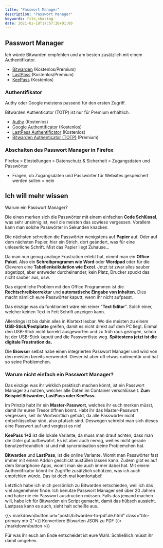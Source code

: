 ```yaml
---
title: "Passwort Manager"
description: "Passwort Manager"
keywords: file,sharing
date: 2021-02-18T17:57:26+01:00
---
```


## Passwort Manager

Ich würde Bitwarden empfehlen und am besten zusätzlich mit einem Authentifikator.

* [Bitwarden](https://bitwarden.com/) (Kostenlos/Premium)
* [LastPass](https://lastpass.com/) (Kostenlos/Premium)
* [KeePass](https://keepass.info/) (Kostenlos)

### Authentifikator

Authy oder Google meistens passend für den ersten Zugriff.

Bitwarden Authenticator (TOTP) ist nur für Premium erhältlich.

* [Authy](https://authy.com/) (Kostenlos)
* [Google Authentificator](https://play.google.com/store/apps/details?id=com.google.android.apps.authenticator2) (Kostenlos)
* [LastPass Authentificator](https://lastpass.com/auth/) (Kostenlos)
* [Bitwarden Authenticator (TOTP)](https://bitwarden.com/help/article/authenticator-keys/) (Premium)

### Abschalten des Passwort Manager in Firefox

Firefox > Einstellungen > Datenschutz & Sicherheit > Zugangsdaten und Passwörter
* Fragen, ob Zugangsdaten und Passwörter für Websites gespeichert werden sollen = nein

## Ich will mehr wissen

Warum ein Passwort Manager?

Die einen merken sich die Passwörter mit einem einfachen **Code Schlüssel**, was sehr unsinnig ist, weil die meisten das sowieso vergessen.
Vorallem kann man solche Passwörter in Sekunden knacken.

Die nächsten schreiben die Passwörter wenigstens auf **Papier** auf.
Oder auf dem nächsten Papier, hier ein Strich, dort geändert, was für eine unleserliche Schrift.
Mist das Papier liegt Zuhause...

Da man nun genug analoge Frustration erlebt hat, nimmt man ein **Office Paket**.
Also ein **Schreibprogramm wie Word** oder **Wordpad** oder für die Cleveren eine **Tabellenkalkulation wie Excel**.
Jetzt ist zwar alles sauber abgetippt, aber entweder durcheinander, kein Platz, Drucker spuckt das nicht sauber aus, usw.

Das eigentliche Problem mit den Office Programmen ist die **Rechtschreibkorrektur** und **automatische Eingabe von Inhalten**.
Dies macht nämlich eure Passwörter kaputt, wenn ihr nicht aufpasst.

Das einzige was da funktioniert wäre ein reiner "**Text Editor**".
Solch einer, welcher keinen Text in Fett Schrift anzeigen kann.

Allerdings ist bis dahin alles in Klartext lesbar.
Wo die meisten zu einem **USB-Stick/Festplatte** greifen, damit es nicht direkt auf dem PC liegt.
Einmal den USB-Stick nicht korrekt ausgeworfen und zu früh raus gezogen, schon ist der USB-Stick kaputt und die Passwortliste weg.
**Spätestens jetzt ist die digitale Frustration da.**

Die **Browser** selbst habe einen integrierten Passwort Manager und wird von den meisten bereits verwendet.
Dieser ist aber oft etwas rudimentär und hat so seine Problemchen.

### Warum nicht einfach ein Passwort Manager?

Das einzige was ihr wirklich praktisch machen könnt, ist ein Passwort Manager zu nutzen, welcher alle Daten im Container verschlüsselt.
**Zum Beispiel Bitwarden, LastPass oder KeePass.**

Im Prinzip habt ihr ein **Master-Passwort**, welches ihr euch merken müsst, damit ihr euren Tresor öffnen könnt.
Habt ihr das Master-Passwort vergessen, seit ihr Wortwörtlich gefickt, da alle Passwörter nicht entschlüsselbar sind, also pfutsch sind.
Deswegen schreibt man sich dieses eine Passwort auf und vergisst es nie!

**KeePass 1+2** ist die lokale Variante, da muss man drauf achten, dass man die Datei gut aufbewahrt.
Es ist aber auch nervig, weil es nicht gerade benutzerfreundlich ist und mit syncronisation seine Problemchen hat.

**Bitwarden** und **LastPass**, ist die online Variante. Womit man Passwörter fast immer mit einem Addon geschickt ausfüllen lassen kann.
Zudem gibt es auf dem Smartphone Apps, womit man sie auch immer dabei hat.
Mit einem Authentifikator könnt ihr Zugriffe zusätzlich schützen, was ich auch empfehlen würde.
Das ist doch mal komfortabel!

Letztlich habe ich mich persönlich zu Bitwarden entschieden, weil ich das viel angenehmer finde.
Ich benutze Passwort Manager seit über 20 Jahren und habe nie ein Passwort ausdrucken müssen.
Falls das jemand machen will, habe ich für Bitwarden ein Script gemacht, damit das hübsch aussieht.
Lastpass kann es auch, sieht halt scheiße aus.

{{< markdown/button url="posts/bitwarden-to-pdf.de.html" class="btn-primary mb-2">}}
<i class="fas fa-arrow-right"></i> Konvertiere Bitwarten JSON zu PDF
{{< /markdown/button >}}

Für was ihr euch am Ende entscheidet ist eure Wahl. Schließlich müsst ihr damit umgehen.
